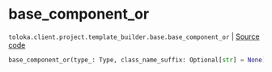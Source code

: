 # base_component_or
`toloka.client.project.template_builder.base.base_component_or` | [Source code](https://github.com/Toloka/toloka-kit/blob/v1.1.2/src/client/project/template_builder/base.py#L153)

```python
base_component_or(type_: Type, class_name_suffix: Optional[str] = None)
```

